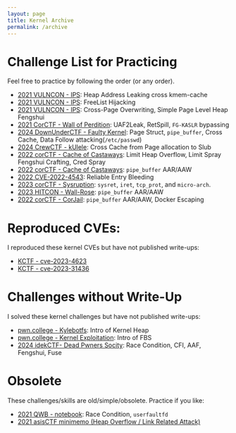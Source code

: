 ```yaml
---
layout: page
title: Kernel Archive
permalink: /archive
---
```


# Challenge List for Practicing

Feel free to practice by following the order (or any order).

- [2021 VULNCON - IPS](../2024/02/09/IPS.html): Heap Address Leaking cross kmem-cache
- [2021 VULNCON - IPS](../2024/02/28/IPS-Freelist.html): FreeList Hijacking
- [2021 VULNCON - IPS](../2024/02/29/IPS-Cross-Slab-Attack.html): Cross-Page Overwriting, Simple Page Level Heap Fengshui
- [2021 CorCTF - Wall of Perdition](../2024/05/27/Wall-of-Perdition.html): UAF2Leak, RetSpill, `FG-KASLR` bypassing
- [2024 DownUnderCTF - Faulty Kernel](../2024/07/18/Faulty-Kernel.html): Page Struct, `pipe_buffer`, Cross Cache, Data Follow attacking(`/etc/passwd`)
- [2024 CrewCTF - kUlele](../2024/08/14/kUlele.html): Cross Cache from Page allocation to Slub
- [2022 corCTF - Cache of Castaways](../2024/06/28/Castaways.html): Limit Heap Overflow, Limit Spray Fengshui Crafting, Cred Spray
- [2022 corCTF - Cache of Castaways](../2024/06/28/Castaways.html): `pipe_buffer` AAR/AAW
- [2022 CVE-2022-4543](https://github.com/n132/libx/blob/main/kaslr.c): Reliable Entry Bleeding
- [2023 corCTF - Sysruption](../2024/09/28/sysruption.html): `sysret`, `iret`, `tcp_prot`, and `micro-arch`.
- [2023 HITCON - Wall-Rose](../2024/09/29/rose.html): `pipe_buffer` AAR/AAW
- [2022 corCTF - CorJail](../2024/10/12/CorJail.html): `pipe_buffer` AAR/AAW, Docker Escaping

# Reproduced CVEs:

I reproduced these kernel CVEs but have not published write-ups:

- [KCTF - cve-2023-4623](https://github.com/google/security-research/tree/master/pocs/linux/kernelctf/CVE-2023-4623_lts_cos/)
- [KCTF - cve-2023-31436](https://github.com/google/security-research/tree/master/pocs/linux/kernelctf/CVE-2023-31436_mitigation/)


# Challenges without Write-Up

I solved these kernel challenges but have not published write-ups:

- [pwn.college - Kylebotfs](https://pwn.college/quarterly-quiz/kylebotfs/): Intro of Kernel Heap
- [pwn.college - Kernel Exploitation](https://pwn.college/software-exploitation/kernel-exploitation/): Intro of FBS 
- [2024 idekCTF- Dead Pwners Socity](https://github.com/idekctf/idekctf-2024/tree/main/pwn/dead-pwners-society): Race Condition, CFI, AAF, Fengshui, Fuse


# Obsolete

These challenges/skills are old/simple/obsolete. Practice if you like:

- [2021 QWB - notebook](../2022/05/20/Introduction-of-Kernel-Pwn-userfaultfd.html): Race Condition, `userfaultfd`
- [2021 asisCTF minimemo (Heap Overflow / Link Related Attack)][1]



[1]: https://github.com/n132/n132.github.io/blob/master/code/minimemo/README.md
